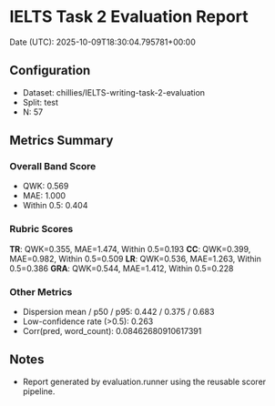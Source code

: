 # IELTS Task 2 Evaluation Report

Date (UTC): 2025-10-09T18:30:04.795781+00:00

## Configuration
- Dataset: chillies/IELTS-writing-task-2-evaluation
- Split: test
- N: 57

## Metrics Summary
### Overall Band Score
- QWK: 0.569
- MAE: 1.000
- Within 0.5: 0.404

### Rubric Scores
**TR**: QWK=0.355, MAE=1.474, Within 0.5=0.193
**CC**: QWK=0.399, MAE=0.982, Within 0.5=0.509
**LR**: QWK=0.536, MAE=1.263, Within 0.5=0.386
**GRA**: QWK=0.544, MAE=1.412, Within 0.5=0.228

### Other Metrics
- Dispersion mean / p50 / p95: 0.442 / 0.375 / 0.683
- Low-confidence rate (>0.5): 0.263
- Corr(pred, word_count): 0.08462680910617391

## Notes
- Report generated by evaluation.runner using the reusable scorer pipeline.